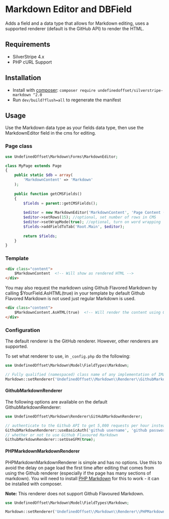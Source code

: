 # Markdown Editor and DBField

Adds a field and a data type that allows for Markdown editing, uses a supported renderer (default is the GitHub API)
to render the HTML.

## Requirements

* SilverStripe 4.x
* PHP cURL Support

## Installation

* Install with [composer](https://getcomposer.org): `composer require undefinedoffset/silverstripe-markdown ^2.0`
* Run `dev/build?flush=all` to regenerate the manifest

## Usage

Use the Markdown data type as your fields data type, then use the MarkdownEditor field in the cms for editing.

### Page class

```php
use UndefinedOffset\Markdown\Forms\MarkdownEditor;

class MyPage extends Page
{
    public static $db = array(
        'MarkdownContent' => 'Markdown'
    );
    
    public function getCMSFields()
    {
        $fields = parent::getCMSFields();
        
        $editor = new MarkdownEditor('MarkdownContent', 'Page Content (Markdown)');
        $editor->setRows(15); //optional, set number of rows in CMS
        $editor->setWrapMode(true); //optional, turn on word wrapping
        $fields->addFieldToTab('Root.Main', $editor);
        
        return $fields;
    }
}
```

### Template

```html
<div class="content">
    $MarkdownContent  <!-- Will show as rendered HTML -->
</div>
```

You may also request the markdown using Github Flavored Markdown by calling $YourField.AsHTML(true) in your template
by default Github Flavored Markdown is not used just regular Markdown is used.

```html
<div class="content">
    $MarkdownContent.AsHTML(true)  <!-- Will render the content using Github Flavoured Markdown -->
</div>
```

### Configuration

The default renderer is the GitHub renderer. However, other renderers are supported.

To set what renderer to use, in `_config.php` do the following:

```php
use UndefinedOffset\Markdown\Model\FieldTypes\Markdown;

// Fully qualified (namespaced) class name of any implementation of IMarkdownRenderer will work:
Markdown::setRenderer('UndefinedOffset\\Markdown\\Renderer\\GithubMarkdownRenderer'); 
```

#### GithubMarkdownRenderer

The following options are available on the default GithubMarkdownRenderer:

```php
use UndefinedOffset\Markdown\Renderer\GitHubMarkdownRenderer;

// authenticate to the Github API to get 5,000 requests per hour instead of 60
GithubMarkdownRenderer::useBasicAuth('github username', 'github password'); 
// whether or not to use Github Flavoured Markdown
GithubMarkdownRenderer::setUseGFM(true);
```

#### PHPMarkdownMarkdownRenderer

PHPMarkdownMarkdownRenderer is simple and has no options. Use this to avoid the delay on page load the first time
after editing that comes from using the Github renderer (especially if the page has many sections of markdown). You
will need to install [PHP Markdown](https://github.com/michelf/php-markdown) for this to work - it can be installed
with composer.

**Note:** This renderer does not support Github Flavoured Markdown.

```php
use UndefinedOffset\Markdown\Model\FieldTypes\Markdown;

Markdown::setRenderer('UndefinedOffset\\Markdown\\Renderer\\PHPMarkdownMarkdownRenderer');
```
